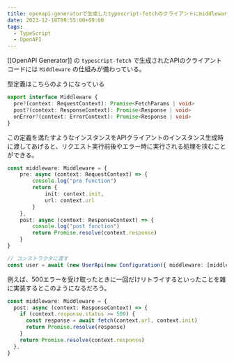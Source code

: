 ```yaml
---
title: openapi-generatorで生成したtypescript-fetchのクライアントにmiddlewareを設定する
date: 2023-12-18T09:55:00+09:00
tags:
  - TypeScript
  - OpenAPI
---
```


[[OpenAPI Generator]] の `typescript-fetch` で生成されたAPIのクライアントコードには `Middleware` の仕組みが備わっている。

型定義はこちらのようになっている

```typescript
export interface Middleware {
  pre?(context: RequestContext): Promise<FetchParams | void>
  post?(context: ResponseContext): Promise<Response | void>
  onError?(context: ErrorContext): Promise<Response | void>
}
```

この定義を満たすようなインスタンスをAPIクライアントのインスタンス生成時に渡してあげると、リクエスト実行前後やエラー時に実行される処理を挟むことができる。

```typescript
const middleware: Middleware = {
    pre: async (context: RequestContext) => {
        console.log("pre function")
        return {
            init: context.init,
            url: context.url
        }
    },
    post: async (context: ResponseContext) => {
        console.log("post function")
        return Promise.resolve(context.response)
    }
}

// コンストラクタに渡す
const user = await (new UserApi(new Configuration({ middleware: [middleware] })).getUser())
```

例えば、500エラーを受け取ったときに一回だけリトライするといったことを雑に実装するとこのようになるだろう。

```typescript
const middleware: Middleware = {
  post: async (context: ResponseContext) => {
    if (context.response.status >= 500) {
      const response = await fetch(context.url, context.init)
      return Promise.resolve(response)
    }
    return Promise.resolve(context.response)
  },
}
```



